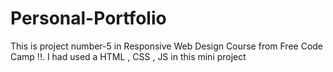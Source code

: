 # Personal-Portfolio
This is project number-5 in Responsive Web Design Course from Free Code Camp !!. I had used a HTML , CSS , JS in this mini project
